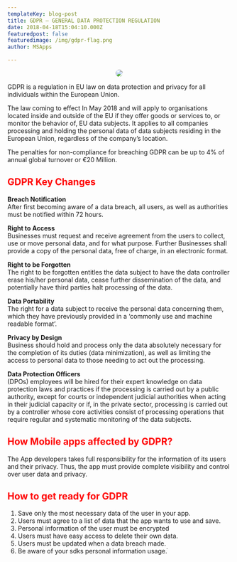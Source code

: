 ```yaml
---
templateKey: blog-post
title: GDPR – GENERAL DATA PROTECTION REGULATION
date: 2018-04-18T15:04:10.000Z
featuredpost: false
featuredimage: /img/gdpr-flag.png
author: MSApps

---
```


<style>
img{
  border-radius: 15px;
}
</style>
<p align="center">
  <img src="/img/gdpr-flag.png">
</p>

GDPR is a regulation in EU law on data protection and privacy for all individuals within the European Union.

The law coming to effect In May 2018 and will apply to organisations located inside and outside of the EU if they offer goods or services to, or monitor the behavior of, EU data subjects. It applies to all companies processing and holding the personal data of data subjects residing in the European Union, regardless of the company’s location.

The penalties for non-compliance for breaching GDPR can be up to 4% of annual global turnover or €20 Million.

<h2 style="color:red">GDPR Key Changes</h2>

**Breach Notification** <br/>
After first becoming aware of a data breach, all users, as well as authorities must be notified within 72 hours.

**Right to Access** <br/>
Businesses must request and receive agreement from the users to collect, use or move personal data, and for what purpose.
Further Businesses shall provide a copy of the personal data, free of charge, in an electronic format.

**Right to be Forgotten** <br/>
The right to be forgotten entitles the data subject to have the data controller erase his/her personal data, cease further dissemination of the data, and potentially have third parties halt processing of the data.

**Data Portability** <br/>
The right for a data subject to receive the personal data concerning them, which they have previously provided in a ‘commonly use and machine readable format’.

**Privacy by Design** <br/>
Business should hold and process only the data absolutely necessary for the completion of its duties (data minimization), as well as limiting the access to personal data to those needing to act out the processing.

**Data Protection Officers** <br/>
(DPOs) employees will be hired for their expert knowledge on data protection laws and practices if the processing is carried out by a public authority, except for courts or independent judicial authorities when acting in their judicial capacity or if, in the private sector, processing is carried out by a controller whose core activities consist of processing operations that require regular and systematic monitoring of the data subjects.

<h2 style="color:red">How Mobile apps affected by GDPR?</h2>
The App developers takes full responsibility for the information of its users and their privacy.
Thus, the app must provide complete visibility and control over user data and privacy.


<h2 style="color:red">How to get ready for GDPR</h2>

1. Save only the most necessary data of the user in your app.
2. Users must agree to a list of data that the app wants to use and save.
3. Personal information of the user must be encrypted
4. Users must have easy access to delete their own data.
5. Users must be updated when a data breach made.
6. Be aware of your sdks personal information usage.ֿ


